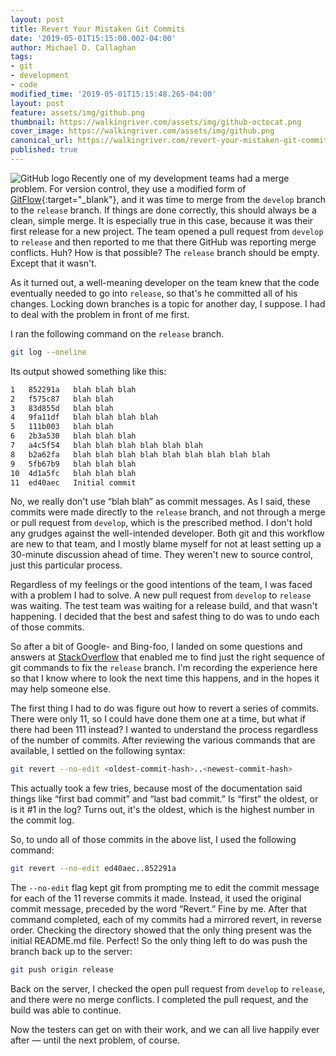 ```yaml
---
layout: post
title: Revert Your Mistaken Git Commits
date: '2019-05-01T15:15:00.002-04:00'
author: Michael D. Callaghan
tags: 
- git 
- development
- code
modified_time: '2019-05-01T15:15:48.265-04:00'
layout: post
feature: assets/img/github.png
thumbnail: https://walkingriver.com/assets/img/github-octocat.png
cover_image: https://walkingriver.com/assets/img/github.png
canonical_url: https://walkingriver.com/revert-your-mistaken-git-commits/
published: true
---
```


<img src="https://walkingriver.com/assets/img/github-octocat.png" align="left" alt="GitHub logo"> Recently one of my development teams had a merge problem. For version control, they use a modified form of [GitFlow](https://nvie.com/posts/a-successful-git-branching-model/){:target="_blank"}, and it was time to merge from the `develop` branch to the `release` branch. If things are done correctly, this should always be a clean, simple merge. It is especially true in this case, because it was their first release for a new project.  The team opened a pull request from `develop` to `release` and then reported to me that there GitHub was reporting merge conflicts. Huh?  How is that possible? The `release` branch should be empty. Except that it wasn't. 
<!--more-->

As it turned out, a well-meaning developer on the team knew that the code eventually needed to go into `release`, so that's he committed all of his changes. Locking down branches is a topic for another day, I suppose. I had to deal with the problem in front of me first.

I ran the following command on the `release` branch. 

```sh
git log --oneline
```

Its output  showed something like this:

```sh
1   852291a   blah blah blah
2   f575c87   blah blah
3   83d855d   blah blah
4   9fa11df   blah blah blah blah
5   111b003   blah blah
6   2b3a530   blah blah blah
7   a4c5f54   blah blah blah blah blah blah
8   b2a62fa   blah blah blah blah blah blah blah blah blah
9   5fb67b9   blah blah blah
10  4d1a5fc   blah blah blah
11  ed40aec   Initial commit
```

No, we really don't use “blah blah” as commit messages. As I said, these commits were made directly to the `release` branch, and not through a merge or pull request from `develop`, which is the prescribed method. I don't hold any grudges against the well-intended developer. Both git and this workflow are new to that team, and I mostly blame myself for not at least setting up a 30-minute discussion ahead of time. They weren't new to source control, just this particular process.

Regardless of my feelings or the good intentions of the team, I was faced with a problem I had to solve. A new pull request from `develop` to `release` was waiting. The test team was waiting for a release build, and that wasn't happening. I decided that the best and safest thing to do was to undo each of those commits. 

So after a bit of Google- and Bing-foo, I landed on some questions and answers at [StackOverflow](StackOverflow.com) that enabled me to find just the right sequence of git commands to fix the `release` branch. I'm recording the experience here so that I know where to look the next time this happens, and in the hopes it may help someone else. 

The first thing I had to do was figure out how to revert a series of commits. There were only 11, so I could have done them one at a time, but what if there had been 111 instead? I wanted to understand the process regardless of the number of commits. After reviewing the various commands that are available, I settled on the following syntax:

```sh
git revert --no-edit <oldest-commit-hash>..<newest-commit-hash>
```

This actually took a few tries, because most of the documentation said things like “first bad commit” and “last bad commit.” Is “first” the oldest, or is it #1 in the log? Turns out, it's the oldest, which is the highest number in the commit log.

So, to undo all of those commits in the above list, I used the following command: 

```sh
git revert --no-edit ed40aec..852291a
```

The `--no-edit` flag kept git from prompting me to edit the commit message for each of the 11 reverse commits it made. Instead, it used the original commit message, preceded by the word “Revert.” Fine by me. After that command completed, each of my commits had a mirrored revert, in reverse order. Checking the directory showed that the only thing present was the initial README.md file. Perfect! So the only thing left to do was push the branch back up to the server: 

```sh
git push origin release
```

Back on the server, I checked the open pull request from `develop` to `release`, and there were no merge conflicts. I completed the pull request, and the build was able to continue. 

Now the testers can get on with their work, and we can all live happily ever after — until the next problem, of course. 
